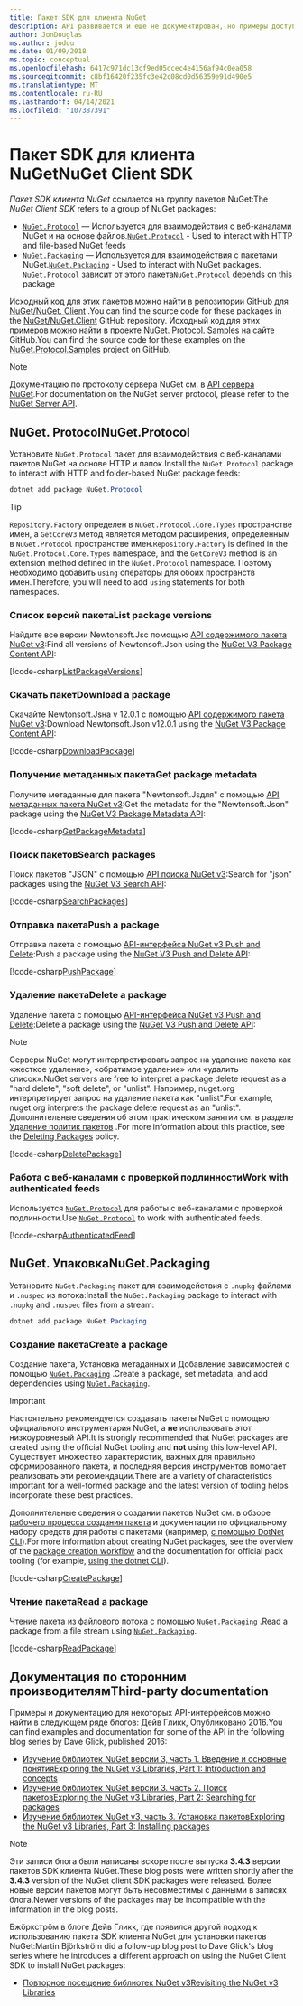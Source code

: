 ```yaml
---
title: Пакет SDK для клиента NuGet
description: API развивается и еще не документирован, но примеры доступны в блоге Дейв Гликк.
author: JonDouglas
ms.author: jodou
ms.date: 01/09/2018
ms.topic: conceptual
ms.openlocfilehash: 6417c971dc13cf9ed05dcec4e4156af94c0ea058
ms.sourcegitcommit: c8bf16420f235fc3e42c08cd0d56359e91d490e5
ms.translationtype: MT
ms.contentlocale: ru-RU
ms.lasthandoff: 04/14/2021
ms.locfileid: "107387391"
---
```

# <a name="nuget-client-sdk"></a><span data-ttu-id="6ce93-103">Пакет SDK для клиента NuGet</span><span class="sxs-lookup"><span data-stu-id="6ce93-103">NuGet Client SDK</span></span>

<span data-ttu-id="6ce93-104">*Пакет SDK клиента NuGet* ссылается на группу пакетов NuGet:</span><span class="sxs-lookup"><span data-stu-id="6ce93-104">The *NuGet Client SDK* refers to a group of NuGet packages:</span></span>

* <span data-ttu-id="6ce93-105">[`NuGet.Protocol`](https://www.nuget.org/packages/NuGet.Protocol) — Используется для взаимодействия с веб-каналами NuGet и на основе файлов.</span><span class="sxs-lookup"><span data-stu-id="6ce93-105">[`NuGet.Protocol`](https://www.nuget.org/packages/NuGet.Protocol) - Used to interact with HTTP and file-based NuGet feeds</span></span>
* <span data-ttu-id="6ce93-106">[`NuGet.Packaging`](https://www.nuget.org/packages/NuGet.Packaging) — Используется для взаимодействия с пакетами NuGet.</span><span class="sxs-lookup"><span data-stu-id="6ce93-106">[`NuGet.Packaging`](https://www.nuget.org/packages/NuGet.Packaging) - Used to interact with NuGet packages.</span></span> <span data-ttu-id="6ce93-107">`NuGet.Protocol` зависит от этого пакета</span><span class="sxs-lookup"><span data-stu-id="6ce93-107">`NuGet.Protocol` depends on this package</span></span>

<span data-ttu-id="6ce93-108">Исходный код для этих пакетов можно найти в репозитории GitHub для [NuGet/NuGet. Client](https://github.com/NuGet/NuGet.Client) .</span><span class="sxs-lookup"><span data-stu-id="6ce93-108">You can find the source code for these packages in the [NuGet/NuGet.Client](https://github.com/NuGet/NuGet.Client) GitHub repository.</span></span>
<span data-ttu-id="6ce93-109">Исходный код для этих примеров можно найти в проекте [NuGet. Protocol. Samples](https://github.com/NuGet/Samples/tree/main/NuGetProtocolSamples) на сайте GitHub.</span><span class="sxs-lookup"><span data-stu-id="6ce93-109">You can find the source code for these examples on the [NuGet.Protocol.Samples](https://github.com/NuGet/Samples/tree/main/NuGetProtocolSamples) project on GitHub.</span></span>

> [!Note]
> <span data-ttu-id="6ce93-110">Документацию по протоколу сервера NuGet см. в [API сервера NuGet](~/api/overview.md).</span><span class="sxs-lookup"><span data-stu-id="6ce93-110">For documentation on the NuGet server protocol, please refer to the [NuGet Server API](~/api/overview.md).</span></span>

## <a name="nugetprotocol"></a><span data-ttu-id="6ce93-111">NuGet. Protocol</span><span class="sxs-lookup"><span data-stu-id="6ce93-111">NuGet.Protocol</span></span>

<span data-ttu-id="6ce93-112">Установите `NuGet.Protocol` пакет для взаимодействия с веб-каналами пакетов NuGet на основе HTTP и папок.</span><span class="sxs-lookup"><span data-stu-id="6ce93-112">Install the `NuGet.Protocol` package to interact with HTTP and folder-based NuGet package feeds:</span></span>

```ps1
dotnet add package NuGet.Protocol
```

> [!Tip]
> <span data-ttu-id="6ce93-113">`Repository.Factory` определен в `NuGet.Protocol.Core.Types` пространстве имен, а `GetCoreV3` метод является методом расширения, определенным в `NuGet.Protocol` пространстве имен.</span><span class="sxs-lookup"><span data-stu-id="6ce93-113">`Repository.Factory` is defined in the `NuGet.Protocol.Core.Types` namespace, and the `GetCoreV3` method is an extension method defined in the `NuGet.Protocol` namespace.</span></span> <span data-ttu-id="6ce93-114">Поэтому необходимо добавить `using` операторы для обоих пространств имен.</span><span class="sxs-lookup"><span data-stu-id="6ce93-114">Therefore, you will need to add `using` statements for both namespaces.</span></span>

### <a name="list-package-versions"></a><span data-ttu-id="6ce93-115">Список версий пакета</span><span class="sxs-lookup"><span data-stu-id="6ce93-115">List package versions</span></span>

<span data-ttu-id="6ce93-116">Найдите все версии Newtonsoft.Jsс помощью [API содержимого пакета NuGet v3](../api/package-base-address-resource.md#enumerate-package-versions):</span><span class="sxs-lookup"><span data-stu-id="6ce93-116">Find all versions of Newtonsoft.Json using the [NuGet V3 Package Content API](../api/package-base-address-resource.md#enumerate-package-versions):</span></span>

[!code-csharp[ListPackageVersions](~/../nuget-samples/NuGetProtocolSamples/Program.cs?name=ListPackageVersions)]

### <a name="download-a-package"></a><span data-ttu-id="6ce93-117">Скачать пакет</span><span class="sxs-lookup"><span data-stu-id="6ce93-117">Download a package</span></span>

<span data-ttu-id="6ce93-118">Скачайте Newtonsoft.Jsна v 12.0.1 с помощью [API содержимого пакета NuGet v3](../api/package-base-address-resource.md):</span><span class="sxs-lookup"><span data-stu-id="6ce93-118">Download Newtonsoft.Json v12.0.1 using the [NuGet V3 Package Content API](../api/package-base-address-resource.md):</span></span>

[!code-csharp[DownloadPackage](~/../nuget-samples/NuGetProtocolSamples/Program.cs?name=DownloadPackage)]

### <a name="get-package-metadata"></a><span data-ttu-id="6ce93-119">Получение метаданных пакета</span><span class="sxs-lookup"><span data-stu-id="6ce93-119">Get package metadata</span></span>

<span data-ttu-id="6ce93-120">Получите метаданные для пакета "Newtonsoft.Jsдля" с помощью [API метаданных пакета NuGet v3](../api/registration-base-url-resource.md):</span><span class="sxs-lookup"><span data-stu-id="6ce93-120">Get the metadata for the "Newtonsoft.Json" package using the [NuGet V3 Package Metadata API](../api/registration-base-url-resource.md):</span></span>

[!code-csharp[GetPackageMetadata](~/../nuget-samples/NuGetProtocolSamples/Program.cs?name=GetPackageMetadata)]

### <a name="search-packages"></a><span data-ttu-id="6ce93-121">Поиск пакетов</span><span class="sxs-lookup"><span data-stu-id="6ce93-121">Search packages</span></span>

<span data-ttu-id="6ce93-122">Поиск пакетов "JSON" с помощью [API поиска NuGet v3](../api/search-query-service-resource.md):</span><span class="sxs-lookup"><span data-stu-id="6ce93-122">Search for "json" packages using the [NuGet V3 Search API](../api/search-query-service-resource.md):</span></span>

[!code-csharp[SearchPackages](~/../nuget-samples/NuGetProtocolSamples/Program.cs?name=SearchPackages)]

### <a name="push-a-package"></a><span data-ttu-id="6ce93-123">Отправка пакета</span><span class="sxs-lookup"><span data-stu-id="6ce93-123">Push a package</span></span>

<span data-ttu-id="6ce93-124">Отправка пакета с помощью [API-интерфейса NuGet v3 Push and Delete](../api/package-publish-resource.md):</span><span class="sxs-lookup"><span data-stu-id="6ce93-124">Push a package using the [NuGet V3 Push and Delete API](../api/package-publish-resource.md):</span></span>

[!code-csharp[PushPackage](~/../nuget-samples/NuGetProtocolSamples/Program.cs?name=PushPackage)]

### <a name="delete-a-package"></a><span data-ttu-id="6ce93-125">Удаление пакета</span><span class="sxs-lookup"><span data-stu-id="6ce93-125">Delete a package</span></span>

<span data-ttu-id="6ce93-126">Удаление пакета с помощью [API-интерфейса NuGet v3 Push and Delete](../api/package-publish-resource.md):</span><span class="sxs-lookup"><span data-stu-id="6ce93-126">Delete a package using the [NuGet V3 Push and Delete API](../api/package-publish-resource.md):</span></span>

> [!Note]
> <span data-ttu-id="6ce93-127">Серверы NuGet могут интерпретировать запрос на удаление пакета как «жесткое удаление», «обратимое удаление» или «удалить список».</span><span class="sxs-lookup"><span data-stu-id="6ce93-127">NuGet servers are free to interpret a package delete request as a "hard delete", "soft delete", or "unlist".</span></span>
> <span data-ttu-id="6ce93-128">Например, nuget.org интерпретирует запрос на удаление пакета как "unlist".</span><span class="sxs-lookup"><span data-stu-id="6ce93-128">For example, nuget.org interprets the package delete request as an "unlist".</span></span> <span data-ttu-id="6ce93-129">Дополнительные сведения об этом практическом занятии см. в разделе [Удаление политик пакетов](../nuget-org/policies/deleting-packages.md) .</span><span class="sxs-lookup"><span data-stu-id="6ce93-129">For more information about this practice, see the [Deleting Packages](../nuget-org/policies/deleting-packages.md) policy.</span></span>

[!code-csharp[DeletePackage](~/../nuget-samples/NuGetProtocolSamples/Program.cs?name=DeletePackage)]

### <a name="work-with-authenticated-feeds"></a><span data-ttu-id="6ce93-130">Работа с веб-каналами с проверкой подлинности</span><span class="sxs-lookup"><span data-stu-id="6ce93-130">Work with authenticated feeds</span></span>

<span data-ttu-id="6ce93-131">Используется [`NuGet.Protocol`](https://www.nuget.org/packages/NuGet.Protocol) для работы с веб-каналами с проверкой подлинности.</span><span class="sxs-lookup"><span data-stu-id="6ce93-131">Use [`NuGet.Protocol`](https://www.nuget.org/packages/NuGet.Protocol) to work with authenticated feeds.</span></span>

[!code-csharp[AuthenticatedFeed](~/../nuget-samples/NuGetProtocolSamples/Program.cs?name=AuthenticatedFeed)]

## <a name="nugetpackaging"></a><span data-ttu-id="6ce93-132">NuGet. Упаковка</span><span class="sxs-lookup"><span data-stu-id="6ce93-132">NuGet.Packaging</span></span>

<span data-ttu-id="6ce93-133">Установите `NuGet.Packaging` пакет для взаимодействия с `.nupkg` файлами и `.nuspec` из потока:</span><span class="sxs-lookup"><span data-stu-id="6ce93-133">Install the `NuGet.Packaging` package to interact with `.nupkg` and `.nuspec` files from a stream:</span></span>

```ps1
dotnet add package NuGet.Packaging
```

### <a name="create-a-package"></a><span data-ttu-id="6ce93-134">Создание пакета</span><span class="sxs-lookup"><span data-stu-id="6ce93-134">Create a package</span></span>

<span data-ttu-id="6ce93-135">Создание пакета, Установка метаданных и Добавление зависимостей с помощью [`NuGet.Packaging`](https://www.nuget.org/packages/NuGet.Packaging) .</span><span class="sxs-lookup"><span data-stu-id="6ce93-135">Create a package, set metadata, and add dependencies using [`NuGet.Packaging`](https://www.nuget.org/packages/NuGet.Packaging).</span></span>

> [!IMPORTANT]
> <span data-ttu-id="6ce93-136">Настоятельно рекомендуется создавать пакеты NuGet с помощью официального инструментария NuGet, а **не** использовать этот низкоуровневый API.</span><span class="sxs-lookup"><span data-stu-id="6ce93-136">It is strongly recommended that NuGet packages are created using the official NuGet tooling and **not** using this low-level API.</span></span> <span data-ttu-id="6ce93-137">Существует множество характеристик, важных для правильно сформированного пакета, и последняя версия инструментов помогает реализовать эти рекомендации.</span><span class="sxs-lookup"><span data-stu-id="6ce93-137">There are a variety of characteristics important for a well-formed package and the latest version of tooling helps incorporate these best practices.</span></span>
> 
> <span data-ttu-id="6ce93-138">Дополнительные сведения о создании пакетов NuGet см. в обзоре [рабочего процесса создания пакета](../create-packages/overview-and-workflow.md) и документации по официальному набору средств для работы с пакетами (например, [с помощью DotNet CLI](../create-packages/creating-a-package-dotnet-cli.md)).</span><span class="sxs-lookup"><span data-stu-id="6ce93-138">For more information about creating NuGet packages, see the overview of the [package creation workflow](../create-packages/overview-and-workflow.md) and the documentation for official pack tooling (for example, [using the dotnet CLI](../create-packages/creating-a-package-dotnet-cli.md)).</span></span>

[!code-csharp[CreatePackage](~/../nuget-samples/NuGetProtocolSamples/Program.cs?name=CreatePackage)]

### <a name="read-a-package"></a><span data-ttu-id="6ce93-139">Чтение пакета</span><span class="sxs-lookup"><span data-stu-id="6ce93-139">Read a package</span></span>

<span data-ttu-id="6ce93-140">Чтение пакета из файлового потока с помощью [`NuGet.Packaging`](https://www.nuget.org/packages/NuGet.Packaging) .</span><span class="sxs-lookup"><span data-stu-id="6ce93-140">Read a package from a file stream using [`NuGet.Packaging`](https://www.nuget.org/packages/NuGet.Packaging).</span></span>

[!code-csharp[ReadPackage](~/../nuget-samples/NuGetProtocolSamples/Program.cs?name=ReadPackage)]

## <a name="third-party-documentation"></a><span data-ttu-id="6ce93-141">Документация по сторонним производителям</span><span class="sxs-lookup"><span data-stu-id="6ce93-141">Third-party documentation</span></span>

<span data-ttu-id="6ce93-142">Примеры и документацию для некоторых API-интерфейсов можно найти в следующем ряде блогов: Дейв Гликк, Опубликовано 2016.</span><span class="sxs-lookup"><span data-stu-id="6ce93-142">You can find examples and documentation for some of the API in the following blog series by Dave Glick, published 2016:</span></span>

- [<span data-ttu-id="6ce93-143">Изучение библиотек NuGet версии 3, часть 1. Введение и основные понятия</span><span class="sxs-lookup"><span data-stu-id="6ce93-143">Exploring the NuGet v3 Libraries, Part 1: Introduction and concepts</span></span>](http://daveaglick.com/posts/exploring-the-nuget-v3-libraries-part-1)
- [<span data-ttu-id="6ce93-144">Изучение библиотек NuGet версии 3. часть 2. Поиск пакетов</span><span class="sxs-lookup"><span data-stu-id="6ce93-144">Exploring the NuGet v3 Libraries, Part 2: Searching for packages</span></span>](http://daveaglick.com/posts/exploring-the-nuget-v3-libraries-part-2)
- [<span data-ttu-id="6ce93-145">Изучение библиотек NuGet v3, часть 3. Установка пакетов</span><span class="sxs-lookup"><span data-stu-id="6ce93-145">Exploring the NuGet v3 Libraries, Part 3: Installing packages</span></span>](http://daveaglick.com/posts/exploring-the-nuget-v3-libraries-part-3)

> [!Note]
> <span data-ttu-id="6ce93-146">Эти записи блога были написаны вскоре после выпуска **3.4.3** версии пакетов SDK клиента NuGet.</span><span class="sxs-lookup"><span data-stu-id="6ce93-146">These blog posts were written shortly after the **3.4.3** version of the NuGet client SDK packages were released.</span></span>
> <span data-ttu-id="6ce93-147">Более новые версии пакетов могут быть несовместимы с данными в записях блога.</span><span class="sxs-lookup"><span data-stu-id="6ce93-147">Newer versions of the packages may be incompatible with the information in the blog posts.</span></span>

<span data-ttu-id="6ce93-148">Бжöркстрöм в блоге Дейв Гликк, где появился другой подход к использованию пакета SDK клиента NuGet для установки пакетов NuGet:</span><span class="sxs-lookup"><span data-stu-id="6ce93-148">Martin Björkström did a follow-up blog post to Dave Glick's blog series where he introduces a different approach on using the NuGet Client SDK to install NuGet packages:</span></span>

- [<span data-ttu-id="6ce93-149">Повторное посещение библиотек NuGet v3</span><span class="sxs-lookup"><span data-stu-id="6ce93-149">Revisiting the NuGet v3 Libraries</span></span>](https://martinbjorkstrom.com/posts/2018-09-19-revisiting-nuget-client-libraries)
